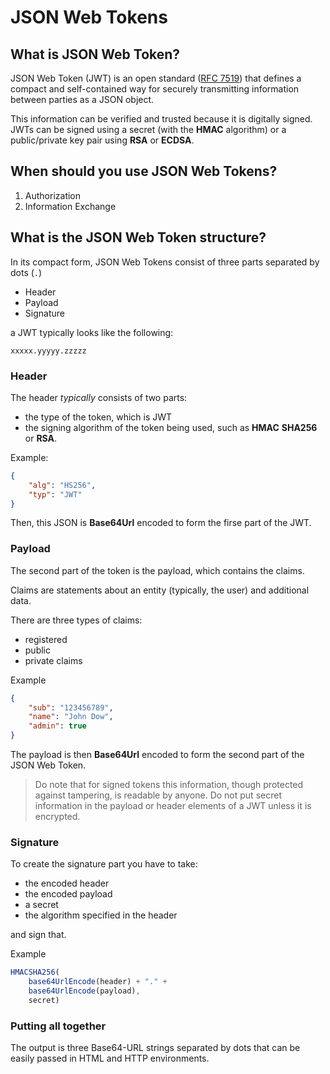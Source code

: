 # JSON Web Tokens

## What is JSON Web Token?

JSON Web Token (JWT) is an open standard ([RFC 7519](https://tools.ietf.org/html/rfc7519)) that defines a compact and
self-contained way for securely transmitting information between parties as a JSON object.

This information can be verified and trusted because it is digitally signed. JWTs can be signed using a secret (with the
**HMAC** algorithm) or a public/private key pair using **RSA** or **ECDSA**.

## When should you use JSON Web Tokens?

1. Authorization
2. Information Exchange

## What is the JSON Web Token structure?

In its compact form, JSON Web Tokens consist of three parts separated by dots (`.`)

- Header
- Payload
- Signature

a JWT typically looks like the following:

`xxxxx.yyyyy.zzzzz`

### Header

The header _typically_ consists of two parts:

- the type of the token, which is JWT
- the signing algorithm of the token being used, such as **HMAC** **SHA256** or **RSA**.

Example:

```json
{
	"alg": "HS256",
	"typ": "JWT"
}
```

Then, this JSON is **Base64Url** encoded to form the firse part of the JWT.

### Payload

The second part of the token is the payload, which contains the claims.

Claims are statements about an entity (typically, the user) and additional data.

There are three types of claims:

- registered
- public
- private claims

Example

```json
{
	"sub": "123456789",
	"name": "John Dow",
	"admin": true
}
```

The payload is then **Base64Url** encoded to form the second part of the JSON Web Token.

> Do note that for signed tokens this information, though protected against tampering, is readable by anyone. Do not put secret information in the payload or header elements of a JWT unless it is encrypted.

### Signature

To create the signature part you have to take:

- the encoded header
- the encoded payload
- a secret
- the algorithm specified in the header

and sign that.

Example

```js
HMACSHA256(
	base64UrlEncode(header) + "." +
	base64UrlEncode(payload),
	secret)
```

### Putting all together

The output is three Base64-URL strings separated by dots that can be easily passed in HTML and HTTP environments.
